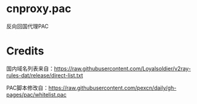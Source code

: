 # cnproxy.pac

反向回国代理PAC

# Credits

国内域名列表来自：https://raw.githubusercontent.com/Loyalsoldier/v2ray-rules-dat/release/direct-list.txt

PAC脚本修改自：https://raw.githubusercontent.com/pexcn/daily/gh-pages/pac/whitelist.pac
